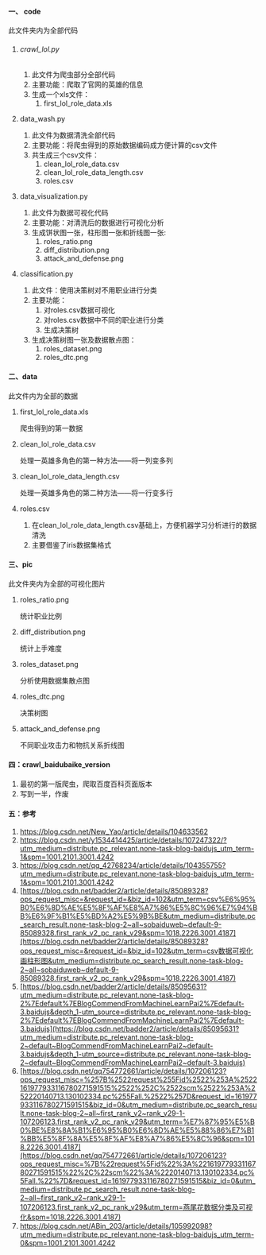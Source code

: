 #### 一、 code

 此文件夹内为全部代码

1. ###### crawl_lol.py 

   1. 此文件为爬虫部分全部代码
   2. 主要功能：爬取了官网的英雄的信息
   3. 生成一个xls文件：
      1. first_lol_role_data.xls

2. data_wash.py

   1. 此文件为数据清洗全部代码
   2. 主要功能：将爬虫得到的原始数据编码成方便计算的csv文件
   3. 共生成三个csv文件：
      1. clean_lol_role_data.csv
      2. clean_lol_role_data_length.csv
      3. roles.csv                                  

3. data_visualization.py

   1. 此文件为数据可视化代码
   2. 主要功能：对清洗后的数据进行可视化分析
   3. 生成饼状图一张，柱形图一张和折线图一张:
      1. roles_ratio.png
      2. diff_distribution.png
      3. attack_and_defense.png

4. classification.py

   1. 此文件：使用决策树对不用职业进行分类
   2. 主要功能：
      1. 对roles.csv数据可视化
      2. 对roles.csv数据中不同的职业进行分类
      3. 生成决策树
   3. 生成决策树图一张及数据散点图：
      1.  roles_dataset.png
      2. roles_dtc.png

#### 二、data

此文件内为全部的数据

1. first_lol_role_data.xls

   爬虫得到的第一数据

2. clean_lol_role_data.csv

   处理一英雄多角色的第一种方法——将一列变多列

3. clean_lol_role_data_length.csv

   处理一英雄多角色的第二种方法——将一行变多行

4. roles.csv 

   1. 在clean_lol_role_data_length.csv基础上，方便机器学习分析进行的数据清洗
   2. 主要借鉴了iris数据集格式

#### 三、pic

 此文件夹内为全部的可视化图片

1. roles_ratio.png

   统计职业比例

2. diff_distribution.png

   统计上手难度

3. roles_dataset.png

   分析使用数据集散点图

4. roles_dtc.png

   决策树图

5. attack_and_defense.png

   不同职业攻击力和物抗关系折线图

#### 四：crawl_baidubaike_version

1. 最初的第一版爬虫，爬取百度百科页面版本
2. 写到一半，作废

#### 五：参考

1. https://blog.csdn.net/New_Yao/article/details/104633562
2. https://blog.csdn.net/y1534414425/article/details/107247322/?utm_medium=distribute.pc_relevant.none-task-blog-baidujs_utm_term-1&spm=1001.2101.3001.4242
3. https://blog.csdn.net/qq_42768234/article/details/104355755?utm_medium=distribute.pc_relevant.none-task-blog-baidujs_utm_term-1&spm=1001.2101.3001.4242
4. [https://blog.csdn.net/badder2/article/details/85089328?ops_request_misc=&request_id=&biz_id=102&utm_term=csv%E6%95%B0%E6%8D%AE%E5%8F%AF%E8%A7%86%E5%8C%96%E7%94%BB%E6%9F%B1%E5%BD%A2%E5%9B%BE&utm_medium=distribute.pc_search_result.none-task-blog-2~all~sobaiduweb~default-9-85089328.first_rank_v2_pc_rank_v29&spm=1018.2226.3001.4187](https://blog.csdn.net/badder2/article/details/85089328?ops_request_misc=&request_id=&biz_id=102&utm_term=csv数据可视化画柱形图&utm_medium=distribute.pc_search_result.none-task-blog-2~all~sobaiduweb~default-9-85089328.first_rank_v2_pc_rank_v29&spm=1018.2226.3001.4187)
5. [https://blog.csdn.net/badder2/article/details/85095631?utm_medium=distribute.pc_relevant.none-task-blog-2%7Edefault%7EBlogCommendFromMachineLearnPai2%7Edefault-3.baidujs&depth_1-utm_source=distribute.pc_relevant.none-task-blog-2%7Edefault%7EBlogCommendFromMachineLearnPai2%7Edefault-3.baidujs](https://blog.csdn.net/badder2/article/details/85095631?utm_medium=distribute.pc_relevant.none-task-blog-2~default~BlogCommendFromMachineLearnPai2~default-3.baidujs&depth_1-utm_source=distribute.pc_relevant.none-task-blog-2~default~BlogCommendFromMachineLearnPai2~default-3.baidujs)
6. [https://blog.csdn.net/qq754772661/article/details/107206123?ops_request_misc=%257B%2522request%255Fid%2522%253A%2522161977933116780271591515%2522%252C%2522scm%2522%253A%252220140713.130102334.pc%255Fall.%2522%257D&request_id=161977933116780271591515&biz_id=0&utm_medium=distribute.pc_search_result.none-task-blog-2~all~first_rank_v2~rank_v29-1-107206123.first_rank_v2_pc_rank_v29&utm_term=%E7%87%95%E5%B0%BE%E8%8A%B1%E6%95%B0%E6%8D%AE%E5%88%86%E7%B1%BB%E5%8F%8A%E5%8F%AF%E8%A7%86%E5%8C%96&spm=1018.2226.3001.4187](https://blog.csdn.net/qq754772661/article/details/107206123?ops_request_misc=%7B%22request%5Fid%22%3A%22161977933116780271591515%22%2C%22scm%22%3A%2220140713.130102334.pc%5Fall.%22%7D&request_id=161977933116780271591515&biz_id=0&utm_medium=distribute.pc_search_result.none-task-blog-2~all~first_rank_v2~rank_v29-1-107206123.first_rank_v2_pc_rank_v29&utm_term=燕尾花数据分类及可视化&spm=1018.2226.3001.4187)
7. https://blog.csdn.net/ABin_203/article/details/105992098?utm_medium=distribute.pc_relevant.none-task-blog-baidujs_utm_term-0&spm=1001.2101.3001.4242